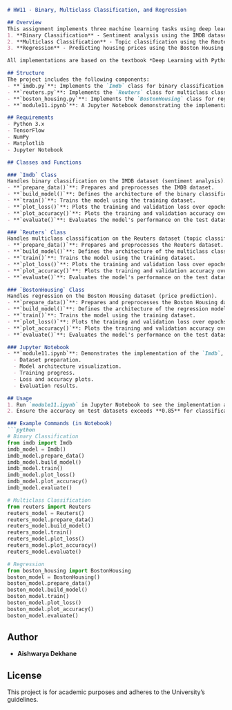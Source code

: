 

```markdown
# HW11 - Binary, Multiclass Classification, and Regression

## Overview
This assignment implements three machine learning tasks using deep learning principles:
1. **Binary Classification** - Sentiment analysis using the IMDB dataset.
2. **Multiclass Classification** - Topic classification using the Reuters dataset.
3. **Regression** - Predicting housing prices using the Boston Housing dataset.

All implementations are based on the textbook *Deep Learning with Python (2nd Edition)* by François Chollet.

## Structure
The project includes the following components:
- **`imdb.py`**: Implements the `Imdb` class for binary classification.
- **`reuters.py`**: Implements the `Reuters` class for multiclass classification.
- **`boston_housing.py`**: Implements the `BostonHousing` class for regression.
- **`module11.ipynb`**: A Jupyter Notebook demonstrating the implementation and results for all three classes.

## Requirements
- Python 3.x
- TensorFlow
- NumPy
- Matplotlib
- Jupyter Notebook

## Classes and Functions

### `Imdb` Class
Handles binary classification on the IMDB dataset (sentiment analysis).
- **`prepare_data()`**: Prepares and preprocesses the IMDB dataset.
- **`build_model()`**: Defines the architecture of the binary classification model.
- **`train()`**: Trains the model using the training dataset.
- **`plot_loss()`**: Plots the training and validation loss over epochs.
- **`plot_accuracy()`**: Plots the training and validation accuracy over epochs.
- **`evaluate()`**: Evaluates the model's performance on the test dataset.

### `Reuters` Class
Handles multiclass classification on the Reuters dataset (topic classification).
- **`prepare_data()`**: Prepares and preprocesses the Reuters dataset.
- **`build_model()`**: Defines the architecture of the multiclass classification model.
- **`train()`**: Trains the model using the training dataset.
- **`plot_loss()`**: Plots the training and validation loss over epochs.
- **`plot_accuracy()`**: Plots the training and validation accuracy over epochs.
- **`evaluate()`**: Evaluates the model's performance on the test dataset.

### `BostonHousing` Class
Handles regression on the Boston Housing dataset (price prediction).
- **`prepare_data()`**: Prepares and preprocesses the Boston Housing dataset.
- **`build_model()`**: Defines the architecture of the regression model.
- **`train()`**: Trains the model using the training dataset.
- **`plot_loss()`**: Plots the training and validation loss over epochs.
- **`plot_accuracy()`**: Plots the training and validation accuracy over epochs.
- **`evaluate()`**: Evaluates the model's performance on the test dataset.

### Jupyter Notebook
- **`module11.ipynb`**: Demonstrates the implementation of the `Imdb`, `Reuters`, and `BostonHousing` classes. Includes:
  - Dataset preparation.
  - Model architecture visualization.
  - Training progress.
  - Loss and accuracy plots.
  - Evaluation results.

## Usage
1. Run `module11.ipynb` in Jupyter Notebook to see the implementation and results.
2. Ensure the accuracy on test datasets exceeds **0.85** for classification tasks.

### Example Commands (in Notebook)
```python
# Binary Classification
from imdb import Imdb
imdb_model = Imdb()
imdb_model.prepare_data()
imdb_model.build_model()
imdb_model.train()
imdb_model.plot_loss()
imdb_model.plot_accuracy()
imdb_model.evaluate()

# Multiclass Classification
from reuters import Reuters
reuters_model = Reuters()
reuters_model.prepare_data()
reuters_model.build_model()
reuters_model.train()
reuters_model.plot_loss()
reuters_model.plot_accuracy()
reuters_model.evaluate()

# Regression
from boston_housing import BostonHousing
boston_model = BostonHousing()
boston_model.prepare_data()
boston_model.build_model()
boston_model.train()
boston_model.plot_loss()
boston_model.plot_accuracy()
boston_model.evaluate()
```
## Author
- **Aishwarya Dekhane**

## License
This project is for academic purposes and adheres to the University’s guidelines.
```
